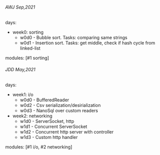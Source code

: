 ###### AWJ Sep,2021
days:
- week0: sorting
  - w0d0 - Bubble sort. Tasks: comparing same strings 
  - w0d1 - Insertion sort. Tasks: get middle, check if hash cycle from linked-list  
  
modules: [#1 sorting]

###### JDD May,2021

days: 
- week1: i/o
    - w0d0 - BufferedReader 
    - w0d2 - Csv serialization/desirialization
    - w0d3 - NanoSql over custom readers
- week2: networking
    - w1d0 - ServerSocket, http
    - w1d1 - Concurrent ServerSocket
    - w1d2 - Concurrent http server with controller
    - w1d3 - Custom http handler 

modules: [#1 i/o, #2 networking]
